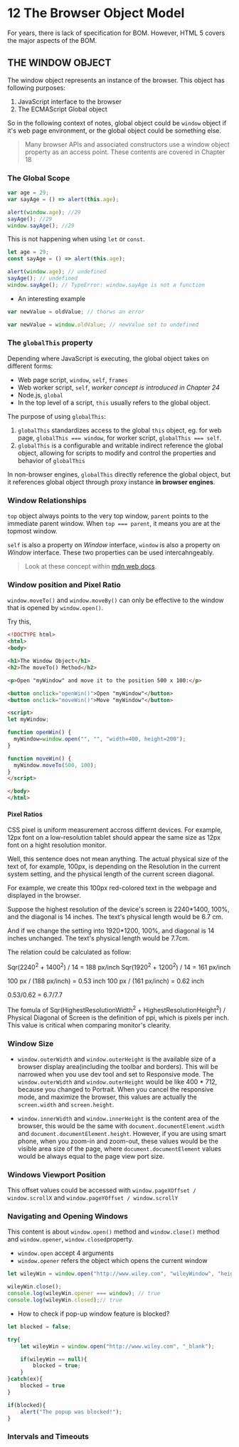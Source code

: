 # 12 The Browser Object Model

For years, there is lack of specification for BOM. However, HTML 5 covers the major aspects of the BOM.

## THE WINDOW OBJECT

The window object represents an instance of the browser. This object has following purposes:

1. JavaScript interface to the browser
2. The ECMAScript Global object

So in the following context of notes, global object could be `window` object if it's web page environment, or the global object could be something else.

> Many browser APIs and associated constructors use a window object property as an access point. These contents are covered in Chapter 18

### The Global Scope

```js
var age = 29;
var sayAge = () => alert(this.age);

alert(window.age); //29
sayAge(); //29
window.sayAge(); //29
```

This is not happening when using `let` or `const`.
```js
let age = 29;
const sayAge = () => alert(this.age);

alert(window.age); // undefined
sayAge(); // undefined
window.sayAge(); // TypeError: window.sayAge is not a function
```

- An interesting example
```js
var newValue = oldValue; // thorws an error

var newValue = window.oldValue; // newValue set to undefined
```

### The `globalThis` property

Depending where JavaScript is executing, the global object takes on different forms:
- Web page script, `window`, `self`, `frames`
- Web worker script, `self`, *worker concept is introduced in Chapter 24*
- Node.js, `global`
- In the top level of a script, `this` usually refers to the global object.

The purpose of using `globalThis`:
1. `globalThis` standardizes access to the global `this` object, eg. for web page, `globalThis === window`, for worker script, `globalThis === self`.
2. `globalThis` is a configurable and writable indirect reference the global object, allowing for scripts to modify and control the properties and behavior of `globalThis`

In non-browser engines, `globalThis` directly reference the global object, but it references global object through proxy instance **in browser engines**.

### Window Relationships

`top` object always points to the very top window, `parent` points to the immediate parent window. When `top === parent`, it means you are at the topmost window.

`self` is also a property on *Window* interface, `window` is also a property on *Window* interface. These two properties can be used intercahngeably.

> Look at these concept within [mdn web docs](developer.mozilla.org).


### Window position and Pixel Ratio

`window.moveTo()` and `window.moveBy()` can only be effective to the window that is opened by `window.open()`.

Try this,
```html
<!DOCTYPE html>
<html>
<body>

<h1>The Window Object</h1>
<h2>The moveTo() Method</h2>

<p>Open "myWindow" and move it to the position 500 x 100:</p>

<button onclick="openWin()">Open "myWindow"</button>
<button onclick="moveWin()">Move "myWindow"</button>

<script>
let myWindow;

function openWin() {
  myWindow=window.open("", "", "width=400, height=200");
}

function moveWin() {
  myWindow.moveTo(500, 100);
}
</script>

</body>
</html>
```
#### Pixel Ratios

CSS pixel is uniform measurement accross differnt devices.
For example, 12px font on a low-resolution tablet should appear the same size as 12px font on a hight resolution monitor.

Well, this sentence does not mean anything.
The actual physical size of the text of, for example, 100px, is depending on the Resolution in the current system setting, and the physical length of the current screen diagonal.

For example, we create this 100px red-colored text in the webpage and displayed in the browser.

Suppose the highest resolution of the device's screen is 2240*1400, 100%, and the diagonal is 14 inches. The text's physical length would be 6.7 cm.

And if we change the setting into 1920*1200, 100%, and diagonal is 14 inches unchanged. The text's physical length would be 7.7cm.

The relation could be calculated as follow:

Sqr(2240<sup>2</sup> + 1400<sup>2</sup>) / 14 = 188 px/inch
Sqr(1920<sup>2</sup> + 1200<sup>2</sup>) / 14 = 161 px/inch

100 px / (188 px/inch) = 0.53 inch
100 px / (161 px/inch) = 0.62 inch

0.53/0.62 = 6.7/7.7

The fomula of Sqr(HighestResolutionWidth<sup>2</sup> + HighestResolutionHeight<sup>2</sup>) / Physical Diagonal of Screen is the definition of ppi, which is pixels per inch. This value is critical when comparing monitor's clearity.

### Window Size

- `window.outerWidth` and `window.outerHeight` is the available size of a browser display area(including the toolbar and borders). This will be narrowed when you use dev tool and set to Responsive mode. The `window.outerWidth` and `window.outerHeight` would be like 400 * 712, because you changed to Portrait. When you cancel the responsive mode, and maximize the browser, this values are actually the `screen.width` and `screen.height`.

- `window.innerWidth` and `window.innerHeight` is the content area of the browser, this would be the same with `document.documentElement.width` and `document.documentElement.height`. However, if you are using smart phone, when you zoom-in and zoom-out, these values would be the visible area size of the page, where `document.documentElement` values would be always equal to the page view port size.

### Windows Viewport Position

This offset values could be accessed with `window.pageXOffset / window.scrollX` and `window.pageYOffset / window.scrollY`

### Navigating and Opening Windows
This content is about `window.open()` method and `window.close()` method and `window.opener`, `window.closed`property.

- `window.open` accept 4 arguments
- `window.opener` refers the object which opens the current window
```js
let wileyWin = window.open("http://www.wiley.com", "wileyWindow", "height=400, width=400, top=10, left=10, resizable=yes");

wileyWin.close();
console.log(wileyWin.opener === window); // true
console.log(wileyWin.closed);// true
```

- How to check if pop-up window feature is blocked?
```js
let blocked = false;

try{
    let wileyWin = window.open("http://www.wiley.com", "_blank");

    if(wileyWin == null){
        blocked = true;
    }
}catch(ex){
    blocked = true
}

if(blocked){
    alert("The popup was blocked!");
}
```

### Intervals and Timeouts